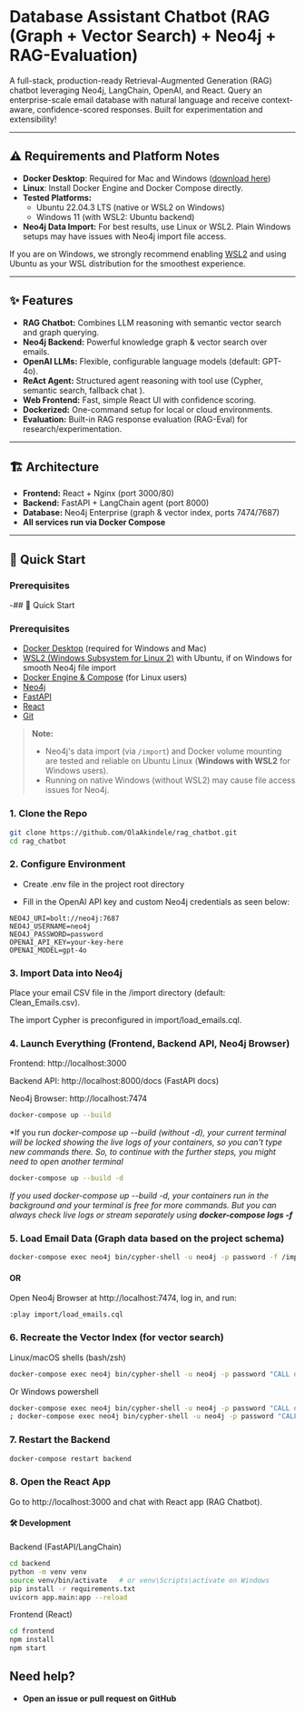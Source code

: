 # Database Assistant Chatbot (RAG (Graph + Vector Search) + Neo4j + RAG-Evaluation)

A full-stack, production-ready Retrieval-Augmented Generation (RAG) chatbot leveraging Neo4j, LangChain, OpenAI, and React. Query an enterprise-scale email database with natural language and receive context-aware, confidence-scored responses. Built for experimentation and extensibility!

---

## ⚠️ Requirements and Platform Notes

- **Docker Desktop**: Required for Mac and Windows ([download here](https://www.docker.com/products/docker-desktop))
- **Linux**: Install Docker Engine and Docker Compose directly.
- **Tested Platforms:**
    - Ubuntu 22.04.3 LTS (native or WSL2 on Windows)
    - Windows 11 (with WSL2: Ubuntu backend)
- **Neo4j Data Import:** For best results, use Linux or WSL2. Plain Windows setups may have issues with Neo4j import file access.

If you are on Windows, we strongly recommend enabling [WSL2](https://learn.microsoft.com/en-us/windows/wsl/install) and using Ubuntu as your WSL distribution for the smoothest experience.

---

## ✨ Features

- **RAG Chatbot:** Combines LLM reasoning with semantic vector search and graph querying.
- **Neo4j Backend:** Powerful knowledge graph & vector search over emails.
- **OpenAI LLMs:** Flexible, configurable language models (default: GPT-4o).
- **ReAct Agent:** Structured agent reasoning with tool use (Cypher, semantic search, fallback chat ).
- **Web Frontend:** Fast, simple React UI with confidence scoring.
- **Dockerized:** One-command setup for local or cloud environments.
- **Evaluation:** Built-in RAG response evaluation (RAG-Eval) for research/experimentation.

---

## 🏗️ Architecture


- **Frontend:** React + Nginx (port 3000/80)
- **Backend:** FastAPI + LangChain agent (port 8000)
- **Database:** Neo4j Enterprise (graph & vector index, ports 7474/7687)
- **All services run via Docker Compose**

---

## 🚀 Quick Start

### Prerequisites

-## 🚀 Quick Start

### Prerequisites

- [Docker Desktop](https://www.docker.com/products/docker-desktop) (required for Windows and Mac)
- [WSL2 (Windows Subsystem for Linux 2)](https://learn.microsoft.com/en-us/windows/wsl/install) with Ubuntu, if on Windows for smooth Neo4j file import
- [Docker Engine & Compose](https://docs.docker.com/engine/install/) (for Linux users)
- [Neo4j](https://neo4j.com/)
- [FastAPI](https://fastapi.tiangolo.com/)
- [React](https://react.dev/)
- [Git](https://git-scm.com/)

> **Note:**  
> - Neo4j's data import (via `/import`) and Docker volume mounting are tested and reliable on Ubuntu Linux (**Windows with WSL2** for Windows users).  
> - Running on native Windows (without WSL2) may cause file access issues for Neo4j.



### 1. Clone the Repo

```bash
git clone https://github.com/OlaAkindele/rag_chatbot.git
cd rag_chatbot
```

### 2. Configure Environment
- Create .env file in the project root directory

- Fill in the OpenAI API key and custom Neo4j credentials as seen below:

```env
NEO4J_URI=bolt://neo4j:7687
NEO4J_USERNAME=neo4j
NEO4J_PASSWORD=password
OPENAI_API_KEY=your-key-here
OPENAI_MODEL=gpt-4o
```


### 3. Import Data into Neo4j
Place your email CSV file in the /import directory (default: Clean_Emails.csv).

The import Cypher is preconfigured in import/load_emails.cql.

### 4. Launch Everything (Frontend, Backend API, Neo4j Browser)
Frontend: http://localhost:3000

Backend API: http://localhost:8000/docs (FastAPI docs)

Neo4j Browser: http://localhost:7474

```bash
docker-compose up --build
```

*If you run **docker-compose up --build* (without -d), your current terminal will be locked showing the live logs of your containers, so you can't type new commands there. So, to continue with the further steps, you might need to open another terminal*

```bash
docker-compose up --build -d
```

*If you used docker-compose up --build -d, your containers run in the background and your terminal is free for more commands. But you can always check live logs or stream separately using  **docker-compose logs -f***

### 5. Load Email Data (Graph data based on the project schema)
```bash
docker-compose exec neo4j bin/cypher-shell -u neo4j -p password -f /import/load_emails.cql
```

#### OR

Open Neo4j Browser at http://localhost:7474, log in, and run:

```arduino
:play import/load_emails.cql
```

### 6. Recreate the Vector Index (for vector search)
Linux/macOS shells (bash/zsh)
```bash
docker-compose exec neo4j bin/cypher-shell -u neo4j -p password "CALL db.index.vector.createNodeIndex('emailEmbeddings','Email','embedding',1536,'cosine');" && docker-compose exec neo4j bin/cypher-shell -u neo4j -p password "CALL db.awaitIndexes();"
```

Or Windows powershell
```bash
docker-compose exec neo4j bin/cypher-shell -u neo4j -p password "CALL db.index.vector.createNodeIndex('emailEmbeddings','Email','embedding',1536,'cosine');"
; docker-compose exec neo4j bin/cypher-shell -u neo4j -p password "CALL db.awaitIndexes();"
```

### 7. Restart the Backend
```bash
docker-compose restart backend
```

### 8. Open the React App
Go to http://localhost:3000 and chat with React app (RAG Chatbot).


#### 🛠️ Development
Backend (FastAPI/LangChain)

```bash
cd backend
python -m venv venv
source venv/bin/activate   # or venv\Scripts\activate on Windows
pip install -r requirements.txt
uvicorn app.main:app --reload
```

Frontend (React)
```bash
cd frontend
npm install
npm start
```


## Need help?
- **Open an issue or pull request on GitHub**  